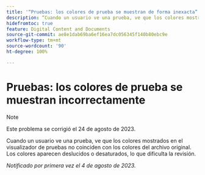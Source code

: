 ```yaml
---
title: '“Pruebas: los colores de prueba se muestran de forma inexacta”'
description: “Cuando un usuario ve una prueba, ve que los colores mostrados en el visualizador de pruebas no coinciden con los colores del archivo original. Los colores aparecen descoloridos o desaturados, lo que dificulta la revisión”.
hidefromtoc: true
feature: Digital Content and Documents
source-git-commit: ae8e1dab69ba6ef16ea7dc056345f140b80ebc9e
workflow-type: tm+mt
source-wordcount: '90'
ht-degree: 100%

---
```



# Pruebas: los colores de prueba se muestran incorrectamente

<!--WF and WFP TOCs-->

>[!NOTE]
>
>Este problema se corrigió el 24 de agosto de 2023.

Cuando un usuario ve una prueba, ve que los colores mostrados en el visualizador de pruebas no coinciden con los colores del archivo original. Los colores aparecen deslucidos o desaturados, lo que dificulta la revisión.

_Notificado por primera vez el 4 de agosto de 2023._

